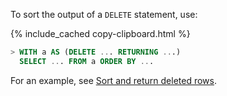 To sort the output of a `DELETE` statement, use:

{% include_cached copy-clipboard.html %}
~~~ sql
> WITH a AS (DELETE ... RETURNING ...)
  SELECT ... FROM a ORDER BY ...
~~~

For an example, see [Sort and return deleted rows](delete.html#sort-and-return-deleted-rows).
